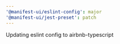 ```yaml
---
'@manifest-ui/eslint-config': major
'@manifest-ui/jest-preset': patch
---
```


Updating eslint config to airbnb-typescript
